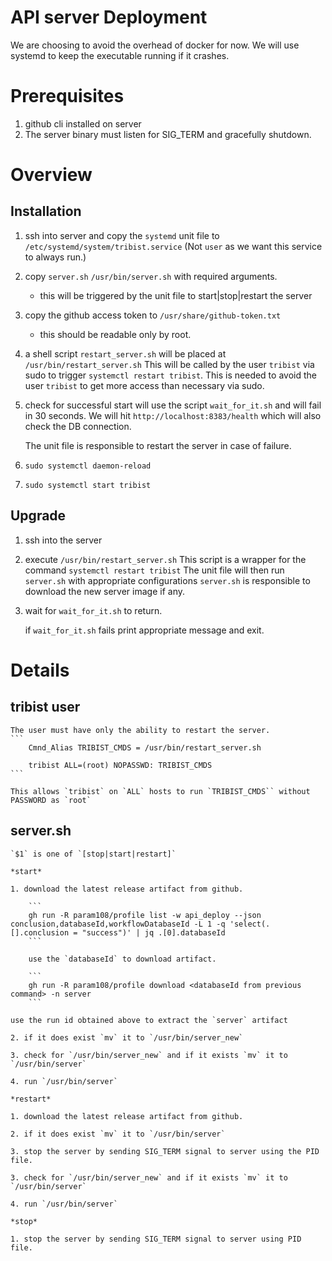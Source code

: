 # API server Deployment

We are choosing to avoid the overhead of docker for now.
We will use systemd to keep the executable running if it crashes.

# Prerequisites

1. github cli installed on server
1. The server binary must listen for SIG_TERM and gracefully shutdown.

# Overview

## Installation

1. ssh into server and copy the `systemd` unit file to `/etc/systemd/system/tribist.service`
   (Not `user` as we want this service to always run.)
2. copy `server.sh`  `/usr/bin/server.sh` with required arguments.
   - this will be triggered by the unit file to start|stop|restart the server
3. copy the github access token to `/usr/share/github-token.txt`
   - this should be readable only by root.
5. a shell script `restart_server.sh` will be placed at `/usr/bin/restart_server.sh`
   This will be called by the user `tribist` via sudo to trigger `systemctl restart tribist`.
   This is needed to avoid the user `tribist` to get more access than necessary via sudo.
5. check for successful start will use the script `wait_for_it.sh` and will fail in 30 seconds.
   We will hit `http://localhost:8383/health` which will also check the DB connection.
   
   The unit file is responsible to restart the server in case of failure.
6. `sudo systemctl daemon-reload`
7. `sudo systemctl start tribist`

## Upgrade
1. ssh into the server
2. execute `/usr/bin/restart_server.sh`
   This script is a wrapper for the command `systemctl restart tribist`
   The unit file will then run `server.sh` with appropriate configurations
   `server.sh` is responsible to download the new server image if any.
3. wait for `wait_for_it.sh` to return.
   
   if `wait_for_it.sh` fails print appropriate message and exit.
   
# Details 
## tribist user
    The user must have only the ability to restart the server.
    ```
        Cmnd_Alias TRIBIST_CMDS = /usr/bin/restart_server.sh
        
        tribist ALL=(root) NOPASSWD: TRIBIST_CMDS
    ```
    
    This allows `tribist` on `ALL` hosts to run `TRIBIST_CMDS`` without PASSWORD as `root`
    
## server.sh
    `$1` is one of `[stop|start|restart]`
    
    *start*
    
    1. download the latest release artifact from github.

        ```
        gh run -R param108/profile list -w api_deploy --json conclusion,databaseId,workflowDatabaseId -L 1 -q 'select(.[].conclusion = "success")' | jq .[0].databaseId
        ```

        use the `databaseId` to download artifact.

        ```
        gh run -R param108/profile download <databaseId from previous command> -n server
        ```

    use the run id obtained above to extract the `server` artifact
    
    2. if it does exist `mv` it to `/usr/bin/server_new`
    
    3. check for `/usr/bin/server_new` and if it exists `mv` it to `/usr/bin/server`
       
    4. run `/usr/bin/server`
    
    *restart*

    1. download the latest release artifact from github.
    
    2. if it does exist `mv` it to `/usr/bin/server`
    
    3. stop the server by sending SIG_TERM signal to server using the PID file.

    3. check for `/usr/bin/server_new` and if it exists `mv` it to `/usr/bin/server`
       
    4. run `/usr/bin/server`

    *stop*
    
    1. stop the server by sending SIG_TERM signal to server using PID file.
    
